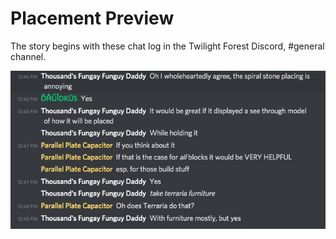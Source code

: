 # Placement Preview

The story begins with these chat log in the Twilight Forest Discord, #general channel.

![Why?](why.png)